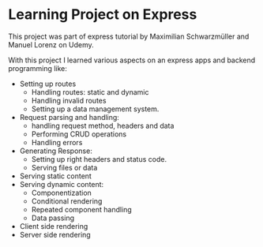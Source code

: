 # Learning Project on Express

This project was part of express tutorial by Maximilian Schwarzmüller and Manuel Lorenz on Udemy.

With this project I learned various aspects on an express apps and backend programming like:

- Setting up routes
  - Handling routes: static and dynamic
  - Handling invalid routes
  - Setting up a data management system.
- Request parsing and handling:
  - handling request method, headers and data
  - Performing CRUD operations
  - Handling errors
- Generating Response:
  - Setting up right headers and status code.
  - Serving files or data
- Serving static content
- Serving dynamic content:
  - Componentization
  - Conditional rendering
  - Repeated component handling
  - Data passing
- Client side rendering
- Server side rendering
